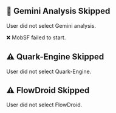 ## 📄 Gemini Analysis Skipped
User did not select Gemini analysis.


❌ MobSF failed to start.

## ⚠ Quark-Engine Skipped
User did not select Quark-Engine.

## ⚠ FlowDroid Skipped
User did not select FlowDroid.
